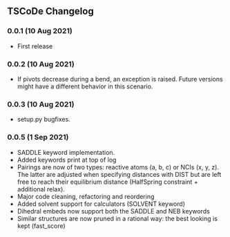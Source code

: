 ## TSCoDe Changelog

### 0.0.1 (10 Aug 2021)
- First release

### 0.0.2 (10 Aug 2021)
- If pivots decrease during a bend, an exception is raised. Future versions might have a different behavior in this scenario.

### 0.0.3 (10 Aug 2021)
- setup.py bugfixes.

### 0.0.5 (1 Sep 2021)
- SADDLE keyword implementation.
- Added keywords print at top of log
- Pairings are now of two types: reactive atoms (a, b, c) or NCIs (x, y, z). The latter are adjusted when specifying distances with DIST but are left free to reach their equilibrium distance (HalfSpring constraint + additional relax).
- Major code cleaning, refactoring and reordering
- Added solvent support for calculators (SOLVENT keyword)
- Dihedral embeds now support both the SADDLE and NEB keywords
- Similar structures are now pruned in a rational way: the best looking is kept (fast_score)